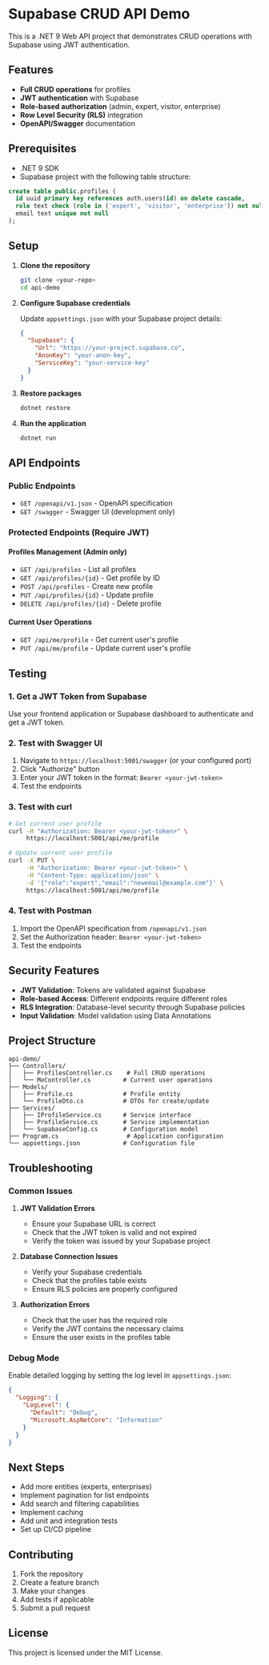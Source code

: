 # Supabase CRUD API Demo

This is a .NET 9 Web API project that demonstrates CRUD operations with Supabase using JWT authentication.

## Features

- **Full CRUD operations** for profiles
- **JWT authentication** with Supabase
- **Role-based authorization** (admin, expert, visitor, enterprise)
- **Row Level Security (RLS)** integration
- **OpenAPI/Swagger** documentation

## Prerequisites

- .NET 9 SDK
- Supabase project with the following table structure:

```sql
create table public.profiles (
  id uuid primary key references auth.users(id) on delete cascade,
  role text check (role in ('expert', 'visitor', 'enterprise')) not null,
  email text unique not null
);
```

## Setup

1. **Clone the repository**
   ```bash
   git clone <your-repo>
   cd api-demo
   ```

2. **Configure Supabase credentials**
   
   Update `appsettings.json` with your Supabase project details:
   ```json
   {
     "Supabase": {
       "Url": "https://your-project.supabase.co",
       "AnonKey": "your-anon-key",
       "ServiceKey": "your-service-key"
     }
   }
   ```

3. **Restore packages**
   ```bash
   dotnet restore
   ```

4. **Run the application**
   ```bash
   dotnet run
   ```

## API Endpoints

### Public Endpoints
- `GET /openapi/v1.json` - OpenAPI specification
- `GET /swagger` - Swagger UI (development only)

### Protected Endpoints (Require JWT)

#### Profiles Management (Admin only)
- `GET /api/profiles` - List all profiles
- `GET /api/profiles/{id}` - Get profile by ID
- `POST /api/profiles` - Create new profile
- `PUT /api/profiles/{id}` - Update profile
- `DELETE /api/profiles/{id}` - Delete profile

#### Current User Operations
- `GET /api/me/profile` - Get current user's profile
- `PUT /api/me/profile` - Update current user's profile

## Testing

### 1. Get a JWT Token from Supabase

Use your frontend application or Supabase dashboard to authenticate and get a JWT token.

### 2. Test with Swagger UI

1. Navigate to `https://localhost:5001/swagger` (or your configured port)
2. Click "Authorize" button
3. Enter your JWT token in the format: `Bearer <your-jwt-token>`
4. Test the endpoints

### 3. Test with curl

```bash
# Get current user profile
curl -H "Authorization: Bearer <your-jwt-token>" \
     https://localhost:5001/api/me/profile

# Update current user profile
curl -X PUT \
     -H "Authorization: Bearer <your-jwt-token>" \
     -H "Content-Type: application/json" \
     -d '{"role":"expert","email":"newemail@example.com"}' \
     https://localhost:5001/api/me/profile
```

### 4. Test with Postman

1. Import the OpenAPI specification from `/openapi/v1.json`
2. Set the Authorization header: `Bearer <your-jwt-token>`
3. Test the endpoints

## Security Features

- **JWT Validation**: Tokens are validated against Supabase
- **Role-based Access**: Different endpoints require different roles
- **RLS Integration**: Database-level security through Supabase policies
- **Input Validation**: Model validation using Data Annotations

## Project Structure

```
api-demo/
├── Controllers/
│   ├── ProfilesController.cs    # Full CRUD operations
│   └── MeController.cs         # Current user operations
├── Models/
│   ├── Profile.cs              # Profile entity
│   └── ProfileDto.cs           # DTOs for create/update
├── Services/
│   ├── IProfileService.cs      # Service interface
│   ├── ProfileService.cs       # Service implementation
│   └── SupabaseConfig.cs       # Configuration model
├── Program.cs                   # Application configuration
└── appsettings.json            # Configuration file
```

## Troubleshooting

### Common Issues

1. **JWT Validation Errors**
   - Ensure your Supabase URL is correct
   - Check that the JWT token is valid and not expired
   - Verify the token was issued by your Supabase project

2. **Database Connection Issues**
   - Verify your Supabase credentials
   - Check that the profiles table exists
   - Ensure RLS policies are properly configured

3. **Authorization Errors**
   - Check that the user has the required role
   - Verify the JWT contains the necessary claims
   - Ensure the user exists in the profiles table

### Debug Mode

Enable detailed logging by setting the log level in `appsettings.json`:

```json
{
  "Logging": {
    "LogLevel": {
      "Default": "Debug",
      "Microsoft.AspNetCore": "Information"
    }
  }
}
```

## Next Steps

- Add more entities (experts, enterprises)
- Implement pagination for list endpoints
- Add search and filtering capabilities
- Implement caching
- Add unit and integration tests
- Set up CI/CD pipeline

## Contributing

1. Fork the repository
2. Create a feature branch
3. Make your changes
4. Add tests if applicable
5. Submit a pull request

## License

This project is licensed under the MIT License.
